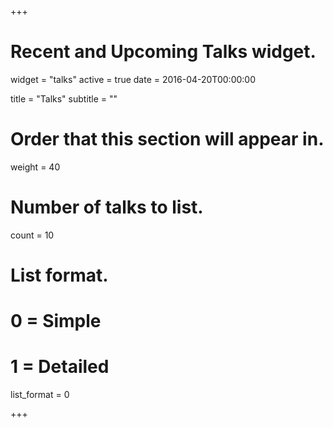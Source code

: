 +++
# Recent and Upcoming Talks widget.
widget = "talks"
active = true
date = 2016-04-20T00:00:00

title = "Talks"
subtitle = ""

# Order that this section will appear in.
weight = 40

# Number of talks to list.
count = 10

# List format.
#   0 = Simple
#   1 = Detailed
list_format = 0

+++
